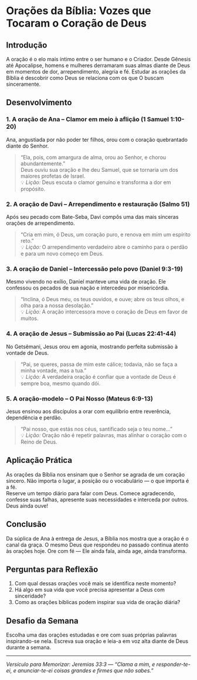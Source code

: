 # Orações da Bíblia: Vozes que Tocaram o Coração de Deus

## Introdução
A oração é o elo mais íntimo entre o ser humano e o Criador. Desde Gênesis até Apocalipse, homens e mulheres derramaram suas almas diante de Deus em momentos de dor, arrependimento, alegria e fé. Estudar as orações da Bíblia é descobrir como Deus se relaciona com os que O buscam sinceramente.

## Desenvolvimento

### 1. A oração de Ana – Clamor em meio à aflição (1 Samuel 1:10-20)
Ana, angustiada por não poder ter filhos, orou com o coração quebrantado diante do Senhor.  
> “Ela, pois, com amargura de alma, orou ao Senhor, e chorou abundantemente.”  
Deus ouviu sua oração e lhe deu Samuel, que se tornaria um dos maiores profetas de Israel.  
💡 *Lição:* Deus escuta o clamor genuíno e transforma a dor em propósito.

### 2. A oração de Davi – Arrependimento e restauração (Salmo 51)
Após seu pecado com Bate-Seba, Davi compôs uma das mais sinceras orações de arrependimento.  
> “Cria em mim, ó Deus, um coração puro, e renova em mim um espírito reto.”  
💡 *Lição:* O arrependimento verdadeiro abre o caminho para o perdão e para um novo começo em Deus.

### 3. A oração de Daniel – Intercessão pelo povo (Daniel 9:3-19)
Mesmo vivendo no exílio, Daniel manteve uma vida de oração. Ele confessou os pecados de sua nação e intercedeu por misericórdia.  
> “Inclina, ó Deus meu, os teus ouvidos, e ouve; abre os teus olhos, e olha para a nossa desolação.”  
💡 *Lição:* A oração intercessora move o coração de Deus em favor de muitos.

### 4. A oração de Jesus – Submissão ao Pai (Lucas 22:41-44)
No Getsêmani, Jesus orou em agonia, mostrando perfeita submissão à vontade de Deus.  
> “Pai, se queres, passa de mim este cálice; todavia, não se faça a minha vontade, mas a tua.”  
💡 *Lição:* A verdadeira oração é confiar que a vontade de Deus é sempre boa, mesmo quando dói.

### 5. A oração-modelo – O Pai Nosso (Mateus 6:9-13)
Jesus ensinou aos discípulos a orar com equilíbrio entre reverência, dependência e perdão.  
> “Pai nosso, que estás nos céus, santificado seja o teu nome...”  
💡 *Lição:* Oração não é repetir palavras, mas alinhar o coração com o Reino de Deus.

## Aplicação Prática
As orações da Bíblia nos ensinam que o Senhor se agrada de um coração sincero. Não importa o lugar, a posição ou o vocabulário — o que importa é a fé.  
Reserve um tempo diário para falar com Deus. Comece agradecendo, confesse suas falhas, apresente suas necessidades e interceda por outros. Deus ainda ouve!

## Conclusão
Da súplica de Ana à entrega de Jesus, a Bíblia nos mostra que a oração é o canal da graça. O mesmo Deus que respondeu no passado continua atento às orações hoje. Ore com fé — Ele ainda fala, ainda age, ainda transforma.

## Perguntas para Reflexão
1. Com qual dessas orações você mais se identifica neste momento?
2. Há algo em sua vida que você precisa apresentar a Deus com sinceridade?
3. Como as orações bíblicas podem inspirar sua vida de oração diária?

## Desafio da Semana
Escolha uma das orações estudadas e ore com suas próprias palavras inspirando-se nela. Escreva sua oração e leia-a em voz alta diante de Deus durante a semana.

---
*Versículo para Memorizar: Jeremias 33:3 — “Clama a mim, e responder-te-ei, e anunciar-te-ei coisas grandes e firmes que não sabes.”*
